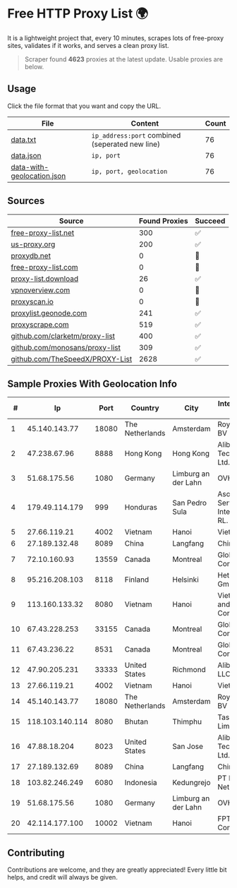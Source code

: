 
# Free HTTP Proxy List 🌍

It is a lightweight project that, every 10 minutes, scrapes lots of free-proxy sites, validates if it works, and serves a clean proxy list.


> Scraper found **4623** proxies at the latest update. Usable proxies are below.

## Usage

Click the file format that you want and copy the URL.


|File|Content|Count|
|----|-------|-----|
|[data.txt](https://raw.githubusercontent.com/themiralay/Proxy-List-World/master/data.txt)|`ip_address:port` combined (seperated new line)|76|
|[data.json](https://raw.githubusercontent.com/themiralay/Proxy-List-World/master/data.json)|`ip, port`|76|
|[data-with-geolocation.json](https://raw.githubusercontent.com/themiralay/Proxy-List-World/master/data-with-geolocation.json)|`ip, port, geolocation`|76|

## Sources

|Source|Found Proxies|Succeed|
|------|-------------|-------|
|[free-proxy-list.net](https://free-proxy-list.net)|300|✅|
|[us-proxy.org](https://www.us-proxy.org)|200|✅|
|[proxydb.net](http://proxydb.net)|0|🚫|
|[free-proxy-list.com](https://free-proxy-list.com/?page=&port=&type%5B%5D=http&type%5B%5D=https&up_time=0&search=Search)|0|🚫|
|[proxy-list.download](https://www.proxy-list.download/HTTP)|26|✅|
|[vpnoverview.com](https://vpnoverview.com/privacy/anonymous-browsing/free-proxy-servers)|0|🚫|
|[proxyscan.io](https://www.proxyscan.io)|0|🚫|
|[proxylist.geonode.com](https://proxylist.geonode.com/api/proxy-list?limit=300&page=1&sort_by=lastChecked&sort_type=desc&protocols=http,https)|241|✅|
|[proxyscrape.com](https://api.proxyscrape.com/v2/?request=displayproxies&protocol=http&timeout=10000&country=all&ssl=all&anonymity=all)|519|✅|
|[github.com/clarketm/proxy-list](https://raw.githubusercontent.com/clarketm/proxy-list/master/proxy-list-raw.txt)|400|✅|
|[github.com/monosans/proxy-list](https://raw.githubusercontent.com/monosans/proxy-list/main/proxies/http.txt)|309|✅|
|[github.com/TheSpeedX/PROXY-List](https://raw.githubusercontent.com/TheSpeedX/PROXY-List/master/http.txt)|2628|✅|


## Sample Proxies With Geolocation Info

|#|Ip|Port|Country|City|Internet Service Provider|
|-|--|----|-------|----|-------------------------|
|1|45.140.143.77|18080|The Netherlands|Amsterdam|RoyaleHosting BV|
|2|47.238.67.96|8888|Hong Kong|Hong Kong|Alibaba (US) Technology Co., Ltd.|
|3|51.68.175.56|1080|Germany|Limburg an der Lahn|OVH SAS|
|4|179.49.114.179|999|Honduras|San Pedro Sula|Asociacion De Servicio De Internet S. De RL.|
|5|27.66.119.21|4002|Vietnam|Hanoi|Viettel Group|
|6|27.189.132.48|8089|China|Langfang|Chinanet|
|7|72.10.160.93|13559|Canada|Montreal|GloboTech Communications|
|8|95.216.208.103|8118|Finland|Helsinki|Hetzner Online GmbH|
|9|113.160.133.32|8080|Vietnam|Hanoi|VietNam Post and Telecom Corporation|
|10|67.43.228.253|33155|Canada|Montreal|GloboTech Communications|
|11|67.43.236.22|8531|Canada|Montreal|GloboTech Communications|
|12|47.90.205.231|33333|United States|Richmond|Alibaba.com LLC|
|13|27.66.119.21|4002|Vietnam|Hanoi|Viettel Group|
|14|45.140.143.77|18080|The Netherlands|Amsterdam|RoyaleHosting BV|
|15|118.103.140.114|8080|Bhutan|Thimphu|Tashi InfoComm Limited|
|16|47.88.18.204|8023|United States|San Jose|Alibaba (US) Technology Co., Ltd.|
|17|27.189.132.69|8089|China|Langfang|Chinanet|
|18|103.82.246.249|6080|Indonesia|Kedungrejo|PT Master Star Network|
|19|51.68.175.56|1080|Germany|Limburg an der Lahn|OVH SAS|
|20|42.114.177.100|10002|Vietnam|Hanoi|FPT Telecom Company|



## Contributing

Contributions are welcome, and they are greatly appreciated! Every
little bit helps, and credit will always be given.

